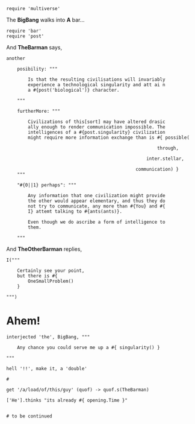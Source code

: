     require 'multiverse'

The __BigBang__ walks into __A__ bar...

    require 'bar'
    require 'post'

And __TheBarman__ says,

    another 

        posibility: """

            Is that the resulting civilisations will invariably
            experience a technological singularity and att ai n
            a #{post('biological')} character.

        """

        furtherMore: """

            Civilizations of this[sort] may have altered drasic
            ally enough to render communication impossible. The
            intelligences of a #{post.singularity} civilization
            might require more information exchange than is #{ possible(
                                                                
                                                            through,
                                                      
                                                        inter.stellar,
                                                 
                                                    communication) }
        """

        "#{0||1} perhaps": """

            Any information that one civilization might provide
            the other would appear elementary, and thus they do
            not try to communicate, any more than #{You} and #{
            I} attemt talking to #{ants(ants)}.

            Even though we do ascribe a form of intelligence to
            them.

        """

And __TheOtherBarman__ replies,

    I("""

        Certainly see your point, 
        but there is #{ 
            OneSmallProblem()
        }

    """)

# Ahem!

    interjected 'the', BigBang, """

        Any chance you could serve me up a #{ singularity() }

    """

    hell '!!', make it, a 'double'

    #

    get '/a/load/of/this/guy' (quof) -> quof.s(TheBarman)

    ['He'].thinks "its already #{ opening.Time }"


    # to be continued
